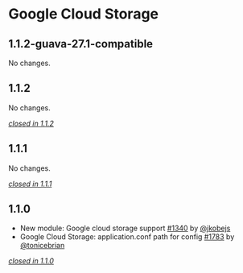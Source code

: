 # Google Cloud Storage

## 1.1.2-guava-27.1-compatible

No changes.

## 1.1.2

No changes.

[*closed in 1.1.2*](https://github.com/akka/alpakka/issues?q=is%3Aclosed+milestone%3A1.1.2+label%3Ap%3Agoogle-cloud-storage)


## 1.1.1

No changes.

[*closed in 1.1.1*](https://github.com/akka/alpakka/issues?q=is%3Aclosed+milestone%3A1.1.1+label%3Ap%3Agoogle-cloud-storage)


## 1.1.0

- New module: Google cloud storage support [#1340](https://github.com/akka/alpakka/issues/1340) by [@jkobejs](https://github.com/jkobejs)
- Google Cloud Storage: application.conf path for config [#1783](https://github.com/akka/alpakka/issues/1783) by [@tonicebrian](https://github.com/tonicebrian)

[*closed in 1.1.0*](https://github.com/akka/alpakka/issues?q=is%3Aclosed+milestone%3A1.1.0+label%3Ap%3Agoogle-cloud-storage)
